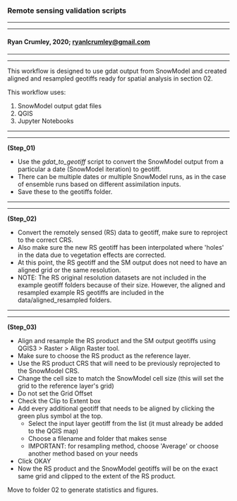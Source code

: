 ### Remote sensing validation scripts
---
---
#### Ryan Crumley, 2020; ryanlcrumley@gmail.com
---
---

This workflow is designed to use gdat output from SnowModel and created aligned and resampled geotiffs ready for spatial analysis in section 02.

This workflow uses:
1. SnowModel output gdat files
1. QGIS
1. Jupyter Notebooks

---
---

**(Step_01)**

* Use the *gdat_to_geotiff* script to convert the SnowModel output from a particular a date (SnowModel iteration) to geotiff.
* There can be multiple dates or multiple SnowModel runs, as in the case of ensemble runs based on different assimilation inputs.
* Save these to the geotiffs folder.

---
---

**(Step_02)**

* Convert the remotely sensed (RS) data to geotiff, make sure to reproject to the correct CRS.
* Also make sure the new RS geotiff has been interpolated where 'holes' in the data due to vegetation effects are corrected.
* At this point, the RS geotiff and the SM output does not need to have an aligned grid or the same resolution.
* NOTE: The RS original resolution datasets are not included in the example geotiff folders because of their size. However, the aligned and resampled example RS geotiffs are included in the data/aligned_resampled folders.

---
---

**(Step_03)**

* Align and resample the RS product and the SM output geotiffs using QGIS3 > Raster > Align Raster tool.
* Make sure to choose the RS product as the reference layer. 
* Use the RS product CRS that will need to be previously reprojected to the SnowModel CRS.
* Change the cell size to match the SnowModel cell size (this will set the grid to the reference layer's grid) 
* Do not set the Grid Offset
* Check the Clip to Extent box
* Add every additional geotiff that needs to be aligned by clicking the green plus symbol at the top.
	* Select the input layer geotiff from the list (it must already be added to the QGIS map)
	* Choose a filename and folder that makes sense
	* IMPORTANT: for resampling method, choose 'Average' or choose another method based on your needs
* Click OKAY
* Now the RS product and the SnowModel geotiffs will be on the exact same grid and clipped to the extent of the RS product.

Move to folder 02 to generate statistics and figures. 
